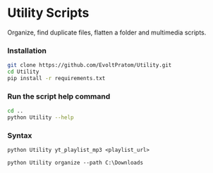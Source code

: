 # Utility Scripts

Organize, find duplicate files, flatten a folder and multimedia scripts.


### Installation
```bash
git clone https://github.com/EvoltPratom/Utility.git
cd Utility
pip install -r requirements.txt
```

### Run the script help command
```bash
cd ..
python Utility --help
```
### Syntax
```ps
python Utility yt_playlist_mp3 <playlist_url>
```
```ps
python Utility organize --path C:\Downloads
```
